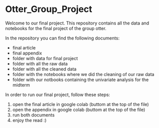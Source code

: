 # Otter_Group_Project

Welcome to our final project.
This repository contains all the data and notebooks for the final project of the group otter.

In the repository you can find the following documents:
- final article
- final appendix
- folder with data for final project
- folder with all the raw data
- folder with all the cleaned data
- folder with the notebooks where we did the cleaning of our raw data
- folder with our notbooks containing the univariate analysis for the midterm

In order to run our final project, follow these steps:
1. open the final article in google colab (buttom at the top of the file)
2. open the appendix in google colab (buttom at the top of the file)
3. run both documents
4. enjoy the read :)
